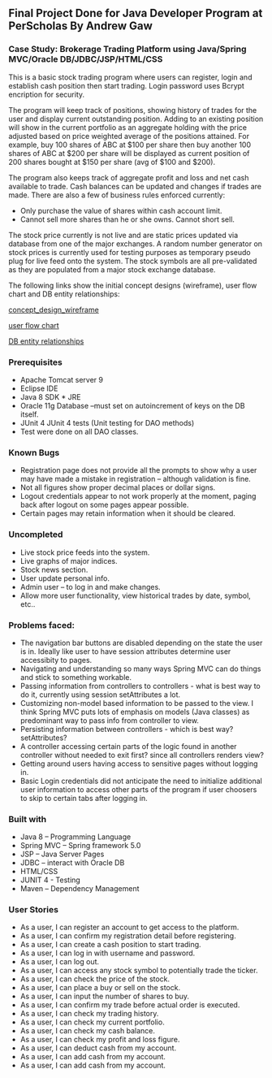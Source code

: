 ## Final Project Done for Java Developer Program at PerScholas By Andrew Gaw

### Case Study: Brokerage Trading Platform using Java/Spring MVC/Oracle DB/JDBC/JSP/HTML/CSS

This is a basic stock trading program where users can register, login and establish cash position then start trading. Login 
password uses Bcrypt encription for security.

The program will keep track of positions, showing history of trades for the user and display current outstanding
position. Adding to an existing position will show in the current portfolio as an aggregate holding with the price adjusted based on price weighted average of the positions attained. For example, buy 100 shares of ABC at $100 per share then buy another 100 shares of ABC at $200 per share will be displayed as current position of 200 shares bought at $150 per share (avg of $100 and $200). 

The program also keeps track of aggregate profit and loss and net cash available to trade. Cash balances can
be updated and changes if trades are made. There are also a few of business rules enforced currently:

- Only purchase the value of shares within cash account limit. 
- Cannot sell more shares than he or she owns. Cannot short sell.

The stock price currently is not live and are static prices updated via database from one of the major exchanges. A random number generator on stock prices is currently used for testing purposes as temporary pseudo plug for live feed onto the system. The stock symbols are all pre-validated as they are populated from a major stock exchange database.

The following links show the initial concept designs (wireframe), user flow chart and DB entity relationships:

[concept_design_wireframe](https://github.com/ck3908/cat-furry/blob/master/AGawBrokerageWireFrame.pdf)

[user flow chart](https://github.com/ck3908/cat-furry/blob/master/brokerage_flow_chart.pdf)

[DB entity relationships](https://github.com/ck3908/cat-furry/blob/master/DB_Entity_Relationships.pdf)



### Prerequisites

- Apache Tomcat server 9
- Eclipse IDE
- Java 8 SDK * JRE
- Oracle 11g Database –must set on autoincrement of keys on the DB itself.
- JUnit 4 JUnit 4 tests (Unit testing for DAO methods)
- Test were done on all DAO classes.

### Known Bugs

- Registration page does not provide all the prompts to show why a user may have made a mistake in registration – 
although validation is fine.
- Not all figures show proper decimal places or dollar signs. 
- Logout credentials appear to not work properly at the moment, paging back after logout on some pages appear possible.
- Certain pages may retain information when it should be cleared.

### Uncompleted

- Live stock price feeds into the system.
- Live graphs of major indices.
- Stock news section.
- User update personal info.
- Admin user – to log in and make changes.
- Allow more user functionality, view historical trades by date, symbol, etc..

### Problems faced:

- The navigation bar buttons are disabled depending on the state the user is in. Ideally like user to have session attributes determine user accessibity to pages.
- Navigating and understanding so many ways Spring MVC can do things and stick to something workable.
- Passing information from controllers to controllers - what is best way to do it, currently using session setAttributes a lot.
- Customizing non-model based information to be passed to the view. I think Spring MVC puts lots of emphasis on models (Java classes)
as predominant way to pass info from controller to view. 
- Persisting information between controllers - which is best way? setAttributes?
- A controller accessing certain parts of the logic found in another controller without needed to exit first? since all controllers renders view?
- Getting around users having access to sensitive pages without logging in.
- Basic Login credentials did not anticipate the need to initialize additional user information to access other parts of the program if user choosers to skip to certain tabs after logging in.

### Built with

- Java 8 – Programming Language
- Spring MVC – Spring framework 5.0
- JSP – Java Server Pages
- JDBC – interact with Oracle DB
- HTML/CSS
- JUNIT 4 - Testing
- Maven – Dependency Management

### User Stories

- As a user, I can register an account to get access to the platform.
- As a user, I can confirm my registration detail before registering.
- As a user, I can create a cash position to start trading.
- As a user, I can log in with username and password.
- As a user, I can log out.
- As a user, I can access any stock symbol to potentially trade the ticker.
- As a user, I can check the price of the stock.
- As a user, I can place a buy or sell on the stock.
- As a user, I can input the number of shares to buy.
- As a user, I can confirm my trade before actual order is executed.
- As a user, I can check my trading history.
- As a user, I can check my current portfolio.
- As a user, I can check my cash balance.
- As a user, I can check my profit and loss figure.
- As a user, I can deduct cash from my account.
- As a user, I can add cash from my account.
- As a user, I can add cash from my account.
